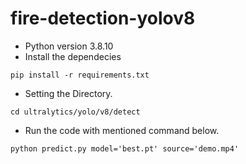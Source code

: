 # fire-detection-yolov8

- Python version 3.8.10
- Install the dependecies
```
pip install -r requirements.txt
```
- Setting the Directory.
```
cd ultralytics/yolo/v8/detect
```

- Run the code with mentioned command below.
```
python predict.py model='best.pt' source='demo.mp4'

```
